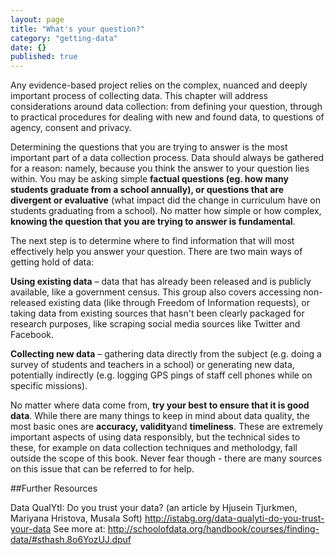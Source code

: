 ```yaml
---
layout: page
title: "What's your question?"
category: "getting-data"
date: {}
published: true
---
```


Any evidence-based project relies on the complex, nuanced and deeply important process of collecting data. This chapter will address considerations around data collection: from defining your question, through to practical procedures for dealing with new and found data, to questions of agency, consent and privacy. 

Determining the questions that you are trying to answer is the most important part of a data collection process. Data should always be gathered for a reason: namely, because you think the answer to your question lies within. You may be asking simple **factual **questions (eg. how many students graduate from a school annually), or questions that are **divergent** or** evaluative** (what impact did the change in curriculum have on students graduating from a school).  No matter how simple or how complex, **knowing the question that you are trying to answer is fundamental**.  

The next step is to determine where to find information that will most effectively help you answer your question.  There are two main ways of getting hold of data:

**Using existing data** – data that has already been released and is publicly available, like a government census. This group also covers accessing non-released existing data (like through Freedom of Information requests), or taking data from existing sources that hasn't been clearly packaged for research purposes, like scraping social media sources like Twitter and Facebook.

**Collecting new data** – gathering data directly from the subject (e.g. doing a survey of students and teachers in a school) or generating new data, potentially indirectly (e.g. logging GPS pings of staff cell phones while on specific missions).  

No matter where data come from, **try your best to ensure that it is good data**. While there are many things to keep in mind about data quality, the most basic ones are **accuracy, validity**and **timeliness**. These are extremely important aspects of using data responsibly, but the technical sides to these, for example on data collection techniques and metholodgy, fall outside the scope of this book. Never fear though - there are many sources on this issue that can be referred to for help. 

##Further Resources

Data QualYtI: Do you trust your data? (an article by Hjusein Tjurkmen, Mariyana Hristova, Musala Soft) http://istabg.org/data-qualyti-do-you-trust-your-data
See more at: http://schoolofdata.org/handbook/courses/finding-data/#sthash.8o6YozUJ.dpuf
